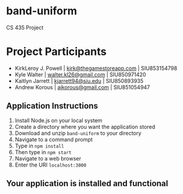 # band-uniform
CS 435 Project

# Project Participants

* KirkLeroy J. Powell | kirk@thegamestoreapp.com | SIU853154798
* Kyle Walter | walter.kl26@gmail.com | SIU850971420
* Kaitlyn Jarrett | kjarrett94@siu.edu | SIU850893935
* Andrew Korous  | ajkorous@gmail.com | SIU851054947       

## Application Instructions

1.  Install Node.js on your local system
2.  Create a directory where you want the application stored
3.  Download and unzip ```band-uniform``` to your directory
4.  Navigate to a command prompt
5.	Type in ```npm install```
6.  Then type in ```npm start```
7.  Navigate to a web browser
8.  Enter the URI ```localhost:3000```

## Your application is installed and functional
